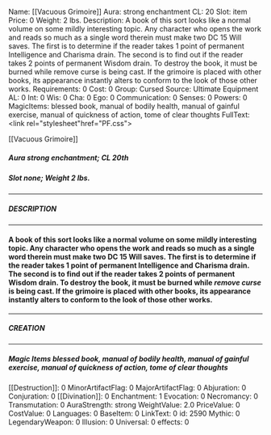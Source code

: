 Name: [[Vacuous Grimoire]]
Aura: strong enchantment
CL: 20
Slot: item
Price: 0
Weight: 2 lbs.
Description: A book of this sort looks like a normal volume on some mildly interesting topic. Any character who opens the work and reads so much as a single word therein must make two DC 15 Will saves. The first is to determine if the reader takes 1 point of permanent Intelligence and Charisma drain. The second is to find out if the reader takes 2 points of permanent Wisdom drain. To destroy the book, it must be burned while remove curse is being cast. If the grimoire is placed with other books, its appearance instantly alters to conform to the look of those other works.
Requirements: 0
Cost: 0
Group: Cursed
Source: Ultimate Equipment
AL: 0
Int: 0
Wis: 0
Cha: 0
Ego: 0
Communication: 0
Senses: 0
Powers: 0
MagicItems: blessed book, manual of bodily health, manual of gainful exercise, manual of quickness of action, tome of clear thoughts
FullText: <link rel="stylesheet"href="PF.css"><div class="heading"><p class="alignleft">[[Vacuous Grimoire]]</p><div style="clear: both;"></div></div><div><h5><b>Aura </b>strong enchantment; <b>CL </b>20th</h5><h5><b>Slot </b>none; <b>Weight </b>2 lbs.</h5></div><hr/><div><h5><b>DESCRIPTION</b></h5></div><hr/><div><h4><p>A book of this sort looks like a normal volume on some mildly interesting topic. Any character who opens the work and reads so much as a single word therein must make two DC 15 Will saves. The first is to determine if the reader takes 1 point of permanent Intelligence and Charisma drain. The second is to find out if the reader takes 2 points of permanent Wisdom drain. To destroy the book, it must be burned while <i>remove curse</i> is being cast. If the grimoire is placed with other books, its appearance instantly alters to conform to the look of those other works.</p></h4></div><hr/><div><h5><b>CREATION</b></h5></div><hr/><div><h5><b>Magic Items </b><i>blessed book, manual of bodily health, manual of gainful exercise, manual of quickness of action, tome of clear thoughts</i></h5></div>
[[Destruction]]: 0
MinorArtifactFlag: 0
MajorArtifactFlag: 0
Abjuration: 0
Conjuration: 0
[[Divination]]: 0
Enchantment: 1
Evocation: 0
Necromancy: 0
Transmutation: 0
AuraStrength: strong
WeightValue: 2.0
PriceValue: 0
CostValue: 0
Languages: 0
BaseItem: 0
LinkText: 0
id: 2590
Mythic: 0
LegendaryWeapon: 0
Illusion: 0
Universal: 0
effects: 0
